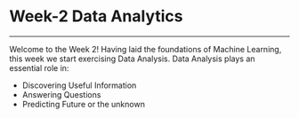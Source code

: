 # Week-2 Data Analytics
***
Welcome to the Week 2! Having laid the foundations of Machine Learning, this week we start exercising Data Analysis. Data Analysis plays an essential role in:
- Discovering Useful Information
- Answering Questions 
- Predicting Future or the unknown
